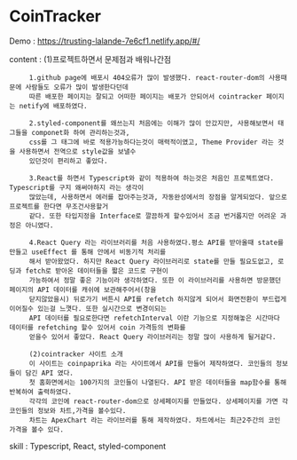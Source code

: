 # CoinTracker

Demo : https://trusting-lalande-7e6cf1.netlify.app/#/

content : 
         (1)프로젝트하면서 문제점과 배워나간점
         
         1.github page에 배포시 404오류가 많이 발생했다. react-router-dom의 사용때문에 사람들도 오류가 많이 발생한다던데
         따른 배포한 페이지는 잘되고 어떠한 페이지는 배포가 안되어서 cointracker 페이지는 netify에 배포하였다.
         
         2.styled-component를 왜쓰는지 처음에는 이해가 많이 안갔지만, 사용해보면서 태그들을 componet화 하여 관리하는것과,
         css를 그 태그에 바로 적용가능하다는것이 매력적이였고, Theme Provider 라는 것을 사용하면서 전역으로 style값을 보낼수
         있던것이 편리하고 좋았다.
         
         3.React를 하면서 Typescript와 같이 적용하여 하는것은 처음인 프로젝트였다. Typescript를 구지 왜써야하지 라는 생각이 
         많았는데, 사용하면서 에러를 잡아주는것과, 자동완성에서의 장점을 알게되었다. 앞으로 프로젝트를 한다면 무조건사용할거 
         같다. 또한 타입지정을 Interface로 깔끔하게 할수있어서 조금 번거롭지만 어려운 과정은 아니였다.
         
         4.React Query 라는 라이브러리를 처음 사용하였다.평소 API를 받아올때 state를 만들고 useEffect 를 통해 안에서 비동기적 처리를
         해서 받아왔었다. 하지만 React Query 라이브러리로 state를 만들 필요도없고, 로딩과 fetch로 받아온 데이터들을 짧은 코드로 구현이
         가능하여서 정말 좋은 기능이라 생각하였다. 또한 이 라이브러리를 사용하면 방문했던 페이지의 API 데이터를 캐쉬에 보관해주어서(창을 
         닫지않았을시) 뒤로가기 버튼시 API를 refetch 하지않게 되어서 화면전환이 부드럽게 이어질수 있는걸 느꼇다. 또한 실시간으로 변경이되는
         API 데이터를 필요로한다면 refetchInterval 이란 기능으로 지정해놓은 시간마다 데이터를 refetching 할수 있어서 coin 가격등의 변화를
         얻을수 있어서 좋았다. React Query 라이브러리는 정말 많이 사용하게 될거같다.
         
         (2)cointracker 사이트 소개
         이 사이트는 coinpaprika 라는 사이트에서 API를 만들어 제작하였다. 코인들의 정보들이 담긴 API 였다.
         첫 홈화면에서는 100가지의 코인들이 나열된다. API 받은 데이터들을 map함수를 통해 반복하여 출력하였다.
         각각의 코인에 react-router-dom으로 상세페이지를 만들었다. 상세페이지를 가면 각 코인들의 정보와 차트,가격을 볼수있다.
         차트는 ApexChart 라는 라이브러를 통해 제작하였다. 차트에서는 최근2주간의 코인 가격을 볼수 있다.
         
         
        

skill : Typescript, React, styled-component
